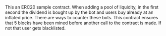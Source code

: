 This an ERC20 sample contract. When adding a pool of liquidity, in the first second the dividend is 
bought up by the bot and users buy already at an inflated price. There are ways to counter these bots. 
This contract ensures that 5 blocks have been mined before another call to the contract is made. 
If not that user gets blacklisted.

